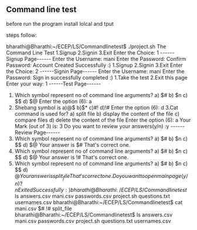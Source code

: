 ## Command line test
before run the program install lolcal and tput

steps follow:

bharathi@Bharathi:~/ECEP/LS/Commandlinetest$ ./project.sh
The Command Line Test
1.Signup
2.Signin
3.Exit
Enter the Choice: 1
------Signup Page------
Enter the Username: mani
Enter the Password:
Confirm Password:
Account Created Successfully :)
1.Signup
2.Signin
3.Exit
Enter the Choice: 2
------Signin Page------
Enter the Username: mani
Enter the Password: Sign in successfully  completed :)
1.Take the test
2.Exit this page
Enter your way: 1
------Test Page------
 1. Which symbol represent no of command line arguments?
    a) $#
    b) $n
    c) $$
    d) $@
Enter the option (6):  a
 2. Shebang symbol is
    a)@$
    b)$*
    c)#!
    d)!#
Enter the option (6):  d
 3.Cat command is used for?
   a) split file
   b) display the content of the file
   c) compare files
   d) delete the content of the file
Enter the option (6):  a
Your Mark (out of 3) is:  3
Do you want to review your answers(y/n) :y
------Review Page------
 1. Which symbol represent no of command line arguments?
    a) $#
    b) $n
    c) $$
    d) $@
Your answer is $# That's correct one.
 1. Which symbol represent no of command line arguments?
    a) $#
    b) $n
    c) $$
    d) $@
Your answer is !# That's correct one.
 1. Which symbol represent no of command line arguments?
    a) $#
    b) $n
    c) $$
    d) $@
Your answer is split_file That's correct one.
Do you want to open main page(y/n) ? n
Exited Successfully :)
bharathi@Bharathi:~/ECEP/LS/Commandlinetest$ ls
answers.csv  mani.csv  passwords.csv  project.sh  questions.txt  usernames.csv
bharathi@Bharathi:~/ECEP/LS/Commandlinetest$ cat mani.csv
$#
!#
split_file
bharathi@Bharathi:~/ECEP/LS/Commandlinetest$ ls
answers.csv  mani.csv  passwords.csv  project.sh  questions.txt  usernames.csv
